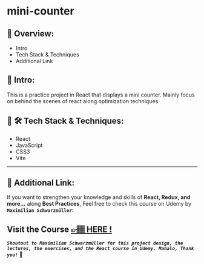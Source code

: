 # mini-counter

## 📣 Overview:

- Intro
- Tech Stack & Techniques
- Additional Link

## 🔎 Intro:

This is a practice project in React that displays a mini counter. Mainly focus on behind the scenes of react along optimization techniques.

## 🧰 🛠️ Tech Stack & Techniques:

- React
- JavaScript
- CSS3
- Vite

---

## 🔗 Additional Link:

If you want to strengthen your knowledge and skills of **React, Redux, and more...** along **Best Practices**, Feel free to check this course on Udemy by **`Maximilian Schwarzmüller`**:

## Visit the Course [&#128073;&#127997; **HERE !**](https://www.udemy.com/course/react-the-complete-guide-incl-redux/)

**_`Shoutout to Maximilian Schwarzmüller for this project design, the lectures, the exercises, and the React course in Udemy. Mahalo, Thank you!`_** 🌺
